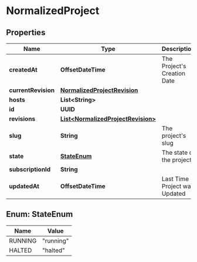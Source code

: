 

# NormalizedProject


## Properties

Name | Type | Description | Notes
------------ | ------------- | ------------- | -------------
**createdAt** | **OffsetDateTime** | The Project&#39;s Creation Date |  [readonly]
**currentRevision** | [**NormalizedProjectRevision**](NormalizedProjectRevision.md) |  | 
**hosts** | **List&lt;String&gt;** |  | 
**id** | **UUID** |  | 
**revisions** | [**List&lt;NormalizedProjectRevision&gt;**](NormalizedProjectRevision.md) |  | 
**slug** | **String** | The project&#39;s slug |  [readonly]
**state** | [**StateEnum**](#StateEnum) | The state of the project. |  [readonly]
**subscriptionId** | **String** |  |  [optional]
**updatedAt** | **OffsetDateTime** | Last Time Project was Updated |  [readonly]



## Enum: StateEnum

Name | Value
---- | -----
RUNNING | &quot;running&quot;
HALTED | &quot;halted&quot;



